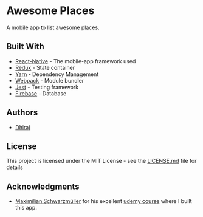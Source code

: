 # Awesome Places

A mobile app to list awesome places.


## Built With

* [React-Native](https://facebook.github.io/react-native/) - The mobile-app framework used
* [Redux](https://redux.js.org/) - State container
* [Yarn](https://yarnpkg.com/en/) - Dependency Management
* [Webpack](https://webpack.js.org/) - Module bundler
* [Jest](https://jestjs.io/) - Testing framework
* [Firebase](https://firebase.google.com/) - Database

## Authors

* [Dhiraj](https://github.com/dhiraj072)

## License

This project is licensed under the MIT License - see the [LICENSE.md](LICENSE.md) file for details

## Acknowledgments

* [Maximilian Schwarzmüller](https://www.udemy.com/user/academind/) for his excellent [udemy course](https://www.udemy.com/react-native-the-practical-guide) where I built this app.
